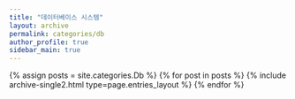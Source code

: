 ```yaml
---
title: "데이터베이스 시스템"
layout: archive
permalink: categories/db
author_profile: true
sidebar_main: true
---
```


{% assign posts = site.categories.Db %}
{% for post in posts %} {% include archive-single2.html type=page.entries_layout %} {% endfor %}